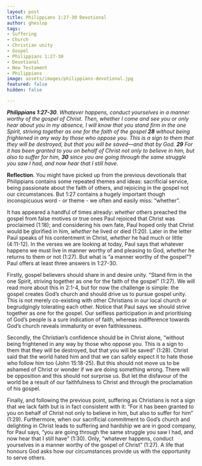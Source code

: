 ```yaml
---
layout: post
title: Philippians 1:27-30 Devotional
author: gheslop
tags:
- Suffering
- Church
- Christian unity
- Gospel
- Philippians 1:27-30
- Devotional
- New Testament
- Philippians
image: assets/images/philippians-devotional.jpg
featured: false
hidden: false

---
```

**_Philippians 1:27-30_**_. Whatever happens, conduct yourselves in a manner worthy of the gospel of Christ. Then, whether I come and see you or only hear about you in my absence, I will know that you stand firm in the one Spirit, striving together as one for the faith of the gospel **28** without being frightened in any way by those who oppose you. This is a sign to them that they will be destroyed, but that you will be saved—and that by God. **29** For it has been granted to you on behalf of Christ not only to believe in him, but also to suffer for him, **30** since you are going through the same struggle you saw I had, and now hear that I still have._

**Reflection**. You might have picked up from the previous devotionals that Philippians contains some repeated themes and ideas: sacrificial service, being passionate about the faith of others, and rejoicing in the gospel not our circumstances. But 1:27 contains a hugely important though inconspicuous word - or theme - we often and easily miss: “whether”.

It has appeared a handful of times already: _whether_ others preached the gospel from false motives or true ones Paul rejoiced that Christ was proclaimed (1:18); and considering his own fate, Paul hoped only that Christ would be glorified in him, _whether_ he lived or died (1:20). Later in the letter Paul speaks of his contentment in Christ, _whether_ he had much or little (4:11-12). In the verses we are looking at today, Paul says that whatever happens we must live in manner worthy of and pleasing to God, _whether_ he returns to them or not (1:27). But what is “a manner worthy of the gospel”? Paul offers at least three answers in 1:27-30.

Firstly, gospel believers should share in and desire unity. “Stand firm in the one Spirit, striving together as one for the faith of the gospel” (1:27). We will read more about this in 2:1-4, but for now the challenge is simple: the gospel creates God’s church and should drive us to pursue gospel unity. This is not merely co-existing with other Christians in our local church or begrudgingly tolerating each other. Notice that Paul says we should strive together as one for the gospel. Our selfless participation in and prioritising of God’s people is a sure indication of faith, whereas indifference towards God’s church reveals immaturity or even faithlessness.

Secondly, the Christian’s confidence should be in Christ alone, “without being frightened in any way by those who oppose you. This is a sign to them that they will be destroyed, but that you will be saved” (1:28). Christ said that the world hated him and that we can safely expect it to hate those who follow him too (John 15:18-25). But this should not move us to be ashamed of Christ or wonder if we are doing something wrong. There will be opposition and this should not surprise us. But let the disfavour of the world be a result of our faithfulness to Christ and through the proclamation of his gospel.

Finally, and following the previous point, suffering as Christians is not a sign that we lack faith but is in fact consistent with it: “For it has been granted to you on behalf of Christ not only to believe in him, but also to suffer for him” (1:29). Furthermore, when our sacrificial commitment to God’s church and delighting in Christ leads to suffering and hardship we are in good company, for Paul says, “you are going through the same struggle you saw I had, and now hear that I still have” (1:30). Only, “whatever happens, conduct yourselves in a manner worthy of the gospel of Christ” (1:27). A life that honours God asks how our circumstances provide us with the opportunity to serve others.
